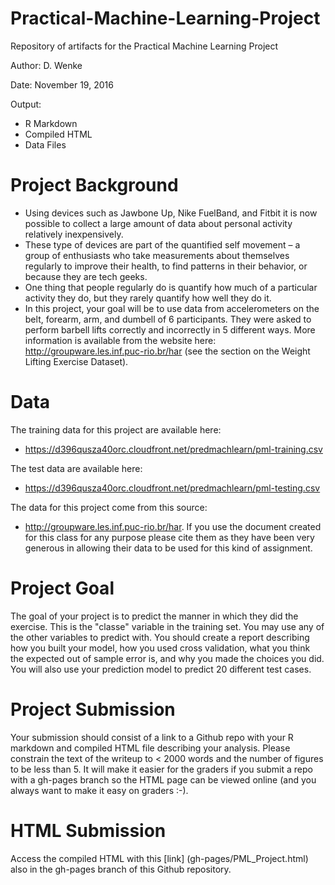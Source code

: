 # Practical-Machine-Learning-Project
Repository of artifacts for the Practical Machine Learning Project

Author: D. Wenke

Date: November 19, 2016

Output: 
- R Markdown
- Compiled HTML
- Data Files

# Project Background

- Using devices such as Jawbone Up, Nike FuelBand, and Fitbit it is now possible to collect a large amount of data about personal activity relatively inexpensively. 
- These type of devices are part of the quantified self movement – a group of enthusiasts who take measurements about themselves regularly to improve their health, to find patterns in their behavior, or because they are tech geeks. 
- One thing that people regularly do is quantify how much of a particular activity they do, but they rarely quantify how well they do it. 
- In this project, your goal will be to use data from accelerometers on the belt, forearm, arm, and dumbell of 6 participants. They were asked to perform barbell lifts correctly and incorrectly in 5 different ways. More information is available from the website here: http://groupware.les.inf.puc-rio.br/har (see the section on the Weight Lifting Exercise Dataset).

# Data

The training data for this project are available here:

- https://d396qusza40orc.cloudfront.net/predmachlearn/pml-training.csv

The test data are available here:

- https://d396qusza40orc.cloudfront.net/predmachlearn/pml-testing.csv


The data for this project come from this source: 
- http://groupware.les.inf.puc-rio.br/har. 
If you use the document created for this class for any purpose please cite them as they have been very generous in allowing their data to be used for this kind of assignment.

# Project Goal
The goal of your project is to predict the manner in which they did the exercise. This is the "classe" variable in the training set. You may use any of the other variables to predict with. You should create a report describing how you built your model, how you used cross validation, what you think the expected out of sample error is, and why you made the choices you did. You will also use your prediction model to predict 20 different test cases.

# Project Submission

Your submission should consist of a link to a Github repo with your R markdown and compiled HTML file describing your analysis. Please constrain the text of the writeup to < 2000 words and the number of figures to be less than 5. It will make it easier for the graders if you submit a repo with a gh-pages branch so the HTML page can be viewed online (and you always want to make it easy on graders :-).

# HTML Submission

Access the compiled HTML with this [link] (gh-pages/PML_Project.html) also in the gh-pages branch of this Github repository.
